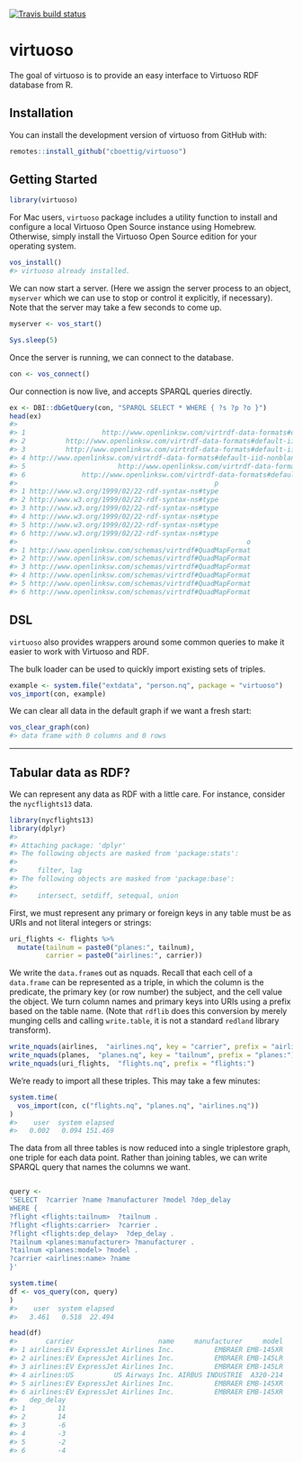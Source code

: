
[![Travis build
status](https://travis-ci.org/cboettig/virtuoso.svg?branch=master)](https://travis-ci.org/cboettig/virtuoso)

<!-- README.md is generated from README.Rmd. Please edit that file -->

# virtuoso

The goal of virtuoso is to provide an easy interface to Virtuoso RDF
database from R.

## Installation

You can install the development version of virtuoso from GitHub with:

``` r
remotes::install_github("cboettig/virtuoso")
```

## Getting Started

``` r
library(virtuoso)
```

For Mac users, `virtuoso` package includes a utility function to install
and configure a local Virtuoso Open Source instance using Homebrew.
Otherwise, simply install the Virtuoso Open Source edition for your
operating system.

``` r
vos_install()
#> virtuoso already installed.
```

We can now start a server. (Here we assign the server process to an
object, `myserver` which we can use to stop or control it explicitly, if
necessary). Note that the server may take a few seconds to come up.

``` r
myserver <- vos_start()

Sys.sleep(5)
```

Once the server is running, we can connect to the database.

``` r
con <- vos_connect()
```

Our connection is now live, and accepts SPARQL queries directly.

``` r
ex <- DBI::dbGetQuery(con, "SPARQL SELECT * WHERE { ?s ?p ?o }")
head(ex)
#>                                                                              s
#> 1                   http://www.openlinksw.com/virtrdf-data-formats#default-iid
#> 2          http://www.openlinksw.com/virtrdf-data-formats#default-iid-nullable
#> 3          http://www.openlinksw.com/virtrdf-data-formats#default-iid-nonblank
#> 4 http://www.openlinksw.com/virtrdf-data-formats#default-iid-nonblank-nullable
#> 5                       http://www.openlinksw.com/virtrdf-data-formats#default
#> 6              http://www.openlinksw.com/virtrdf-data-formats#default-nullable
#>                                                 p
#> 1 http://www.w3.org/1999/02/22-rdf-syntax-ns#type
#> 2 http://www.w3.org/1999/02/22-rdf-syntax-ns#type
#> 3 http://www.w3.org/1999/02/22-rdf-syntax-ns#type
#> 4 http://www.w3.org/1999/02/22-rdf-syntax-ns#type
#> 5 http://www.w3.org/1999/02/22-rdf-syntax-ns#type
#> 6 http://www.w3.org/1999/02/22-rdf-syntax-ns#type
#>                                                         o
#> 1 http://www.openlinksw.com/schemas/virtrdf#QuadMapFormat
#> 2 http://www.openlinksw.com/schemas/virtrdf#QuadMapFormat
#> 3 http://www.openlinksw.com/schemas/virtrdf#QuadMapFormat
#> 4 http://www.openlinksw.com/schemas/virtrdf#QuadMapFormat
#> 5 http://www.openlinksw.com/schemas/virtrdf#QuadMapFormat
#> 6 http://www.openlinksw.com/schemas/virtrdf#QuadMapFormat
```

## DSL

`virtuoso` also provides wrappers around some common queries to make it
easier to work with Virtuoso and RDF.

The bulk loader can be used to quickly import existing sets of triples.

``` r
example <- system.file("extdata", "person.nq", package = "virtuoso")
vos_import(con, example)
```

We can clear all data in the default graph if we want a fresh start:

``` r
vos_clear_graph(con)
#> data frame with 0 columns and 0 rows
```

-----

## Tabular data as RDF?

We can represent any data as RDF with a little care. For instance,
consider the `nycflights13` data.

``` r
library(nycflights13)
library(dplyr)
#> 
#> Attaching package: 'dplyr'
#> The following objects are masked from 'package:stats':
#> 
#>     filter, lag
#> The following objects are masked from 'package:base':
#> 
#>     intersect, setdiff, setequal, union
```

First, we must represent any primary or foreign keys in any table must
be as URIs and not literal integers or strings:

``` r
uri_flights <- flights %>% 
  mutate(tailnum = paste0("planes:", tailnum),
         carrier = paste0("airlines:", carrier))
```

We write the `data.frame`s out as nquads. Recall that each cell of a
`data.frame` can be represented as a triple, in which the column is the
predicate, the primary key (or row number) the subject, and the cell
value the object. We turn column names and primary keys into URIs using
a prefix based on the table name. (Note that `rdflib` does this
conversion by merely munging cells and calling `write.table`, it is not
a standard `redland` library
transform).

``` r
write_nquads(airlines,  "airlines.nq", key = "carrier", prefix = "airlines:")
write_nquads(planes,  "planes.nq", key = "tailnum", prefix = "planes:")
write_nquads(uri_flights,  "flights.nq", prefix = "flights:")
```

We’re ready to import all these triples. This may take a few minutes:

``` r
system.time(
  vos_import(con, c("flights.nq", "planes.nq", "airlines.nq"))
)
#>    user  system elapsed 
#>   0.002   0.094 151.469
```

The data from all three tables is now reduced into a single triplestore
graph, one triple for each data point. Rather than joining tables, we
can write SPARQL query that names the columns we want.

``` r

query <- 
'SELECT  ?carrier ?name ?manufacturer ?model ?dep_delay
WHERE {
?flight <flights:tailnum>  ?tailnum .
?flight <flights:carrier>  ?carrier .
?flight <flights:dep_delay>  ?dep_delay .
?tailnum <planes:manufacturer> ?manufacturer .
?tailnum <planes:model> ?model .
?carrier <airlines:name> ?name
}'

system.time(
df <- vos_query(con, query)
)
#>    user  system elapsed 
#>   3.461   0.518  22.494

head(df)
#>       carrier                     name     manufacturer     model
#> 1 airlines:EV ExpressJet Airlines Inc.          EMBRAER EMB-145XR
#> 2 airlines:EV ExpressJet Airlines Inc.          EMBRAER EMB-145LR
#> 3 airlines:EV ExpressJet Airlines Inc.          EMBRAER EMB-145LR
#> 4 airlines:US          US Airways Inc. AIRBUS INDUSTRIE  A320-214
#> 5 airlines:EV ExpressJet Airlines Inc.          EMBRAER EMB-145XR
#> 6 airlines:EV ExpressJet Airlines Inc.          EMBRAER EMB-145XR
#>   dep_delay
#> 1        11
#> 2        14
#> 3        -6
#> 4        -3
#> 5        -2
#> 6        -4
```
